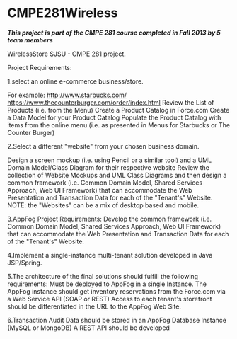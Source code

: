 CMPE281Wireless
===============

***This project is part of the CMPE 281 course completed in Fall 2013 by 5 team members***

WirelessStore
SJSU - CMPE 281 project.

Project Requirements:

1.select an online e-commerce business/store.

For example: http://www.starbucks.com/ https://www.thecounterburger.com/order/index.html Review the List of Products (i.e. from the Menu) Create a Product Catalog in Force.com Create a Data Model for your Product Catalog Populate the Product Catalog with items from the online menu (i.e. as presented in Menus for Starbucks or The Counter Burger)

2.Select a different "website" from your chosen business domain.

Design a screen mockup (i.e. using Pencil or a similar tool) and a UML Domain Model/Class Diagram for their respective website Review the collection of Website Mockups and UML Class Diagrams and then design a common framework (i.e. Common Domain Model, Shared Services Approach, Web UI Framework) that can accommodate the Web Presentation and Transaction Data for each of the "Tenant's" Website. NOTE: the "Websites" can be a mix of desktop based and mobile.

3.AppFog Project Requirements: Develop the common framework (i.e. Common Domain Model, Shared Services Approach, Web UI Framework) that can accommodate the Web Presentation and Transaction Data for each of the "Tenant's" Website.

4.Implement a single-instance multi-tenant solution developed in Java JSP/Spring.

5.The architecture of the final solutions should fulfill the following requirements: Must be deployed to AppFog in a single Instance. The AppFog instance should get inventory reservations from the Force.com via a Web Service API (SOAP or REST) Access to each tenant's storefront should be differentiated in the URL to the AppFog Web Site.

6.Transaction Audit Data should be stored in an AppFog Database Instance (MySQL or MongoDB) A REST API should be developed
